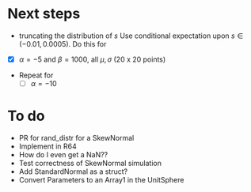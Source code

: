 # Next steps

-  truncating the distribution of $s$
  Use conditional expectation upon $s \in (-0.01, 0.0005)$. 
  Do this for
  - [x] $\alpha = -5$ and $\beta = 1000$, all $\mu, \sigma$ (20 x 20 points)
-  Repeat for 
   - [ ] $\alpha = -10$ 

# To do

- PR for rand_distr for a SkewNormal
- Implement in R64
- How do I even get a NaN??
- Test correctness of SkewNormal simulation
- Add StandardNormal as a struct?
- Convert Parameters to an Array1 in the UnitSphere